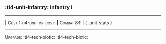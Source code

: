 ### :ti4-unit-infantry: **Infantry I**

---

__|__ <span style="font-variant:small-caps;">Cost 1:ti4-unit-inf-cost:</span> __|__ <span style="font-variant:small-caps;">Combat 8↑</span> __|__
{ .unit-stats }

---

<span style="font-variant:small-caps;">Upgrade</span>: :ti4-tech-biotic: :ti4-tech-biotic:
